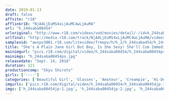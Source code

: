 ```yaml
---
date: 2019-01-13
draft: false
affsite: "r18"
afflinkr18: "NjA4LjEuMS4xLjAuMC4wLjAuMA"
url: "h_244saba00454"
urloriginal: "http://www.r18.com/videos/vod/movies/detail/-/id=h_244saba00454"
urlfinal: "http://media.r18.com/track/NjA4LjEuMS4xLjAuMC4wLjAuMA/videos/vod/movies/detail/-/id=h_244saba00454"
samplevid: "awspv3001.r18.com/litevideo/freepv/h/h_2/h_244saba454/h_244saba454_dmb_w.mp4"
title: "She's A Plain Jane Girl But Boy, Is She Sexy! She'll Cum Immediately! A Full Body Erogenous Zone! A Super Class Amateur!! Vol.004 We Found This Conservative Girl In Glasses Who Works At A Bookstore, But In Reality... She's An Anime Otaku Pervert Bitch Who Wants Some Breaking in Training"
mainimgurl: "pics.r18.com/digital/video/h_244saba00454/h_244saba00454ps.jpg"
mainimgs: "h_244saba00454ps.jpg"
releasedate: "Sept. 14, 2018"
duration: 121
productioncomp: "Skyu Shiroto"
girls: ['----']
categories: ['Beautiful Girl', 'Glasses', 'Amateur', 'Creampie', 'Hi-Def']
imgurls: ['pics.r18.com/digital/video/h_244saba00454/h_244saba00454jp-1.jpg', 'pics.r18.com/digital/video/h_244saba00454/h_244saba00454jp-2.jpg', 'pics.r18.com/digital/video/h_244saba00454/h_244saba00454jp-3.jpg', 'pics.r18.com/digital/video/h_244saba00454/h_244saba00454jp-4.jpg', 'pics.r18.com/digital/video/h_244saba00454/h_244saba00454jp-5.jpg', 'pics.r18.com/digital/video/h_244saba00454/h_244saba00454jp-6.jpg', 'pics.r18.com/digital/video/h_244saba00454/h_244saba00454jp-7.jpg', 'pics.r18.com/digital/video/h_244saba00454/h_244saba00454jp-8.jpg', 'pics.r18.com/digital/video/h_244saba00454/h_244saba00454jp-9.jpg', 'pics.r18.com/digital/video/h_244saba00454/h_244saba00454jp-10.jpg', 'pics.r18.com/digital/video/h_244saba00454/h_244saba00454jp-11.jpg', 'pics.r18.com/digital/video/h_244saba00454/h_244saba00454jp-12.jpg', 'pics.r18.com/digital/video/h_244saba00454/h_244saba00454jp-13.jpg', 'pics.r18.com/digital/video/h_244saba00454/h_244saba00454jp-14.jpg', 'pics.r18.com/digital/video/h_244saba00454/h_244saba00454jp-15.jpg', 'pics.r18.com/digital/video/h_244saba00454/h_244saba00454jp-16.jpg', 'pics.r18.com/digital/video/h_244saba00454/h_244saba00454jp-17.jpg', 'pics.r18.com/digital/video/h_244saba00454/h_244saba00454jp-18.jpg', 'pics.r18.com/digital/video/h_244saba00454/h_244saba00454jp-19.jpg', 'pics.r18.com/digital/video/h_244saba00454/h_244saba00454jp-20.jpg']
imgs: ['h_244saba00454jp-1.jpg', 'h_244saba00454jp-2.jpg', 'h_244saba00454jp-3.jpg', 'h_244saba00454jp-4.jpg', 'h_244saba00454jp-5.jpg', 'h_244saba00454jp-6.jpg', 'h_244saba00454jp-7.jpg', 'h_244saba00454jp-8.jpg', 'h_244saba00454jp-9.jpg', 'h_244saba00454jp-10.jpg', 'h_244saba00454jp-11.jpg', 'h_244saba00454jp-12.jpg', 'h_244saba00454jp-13.jpg', 'h_244saba00454jp-14.jpg', 'h_244saba00454jp-15.jpg', 'h_244saba00454jp-16.jpg', 'h_244saba00454jp-17.jpg', 'h_244saba00454jp-18.jpg', 'h_244saba00454jp-19.jpg', 'h_244saba00454jp-20.jpg']
---
```

